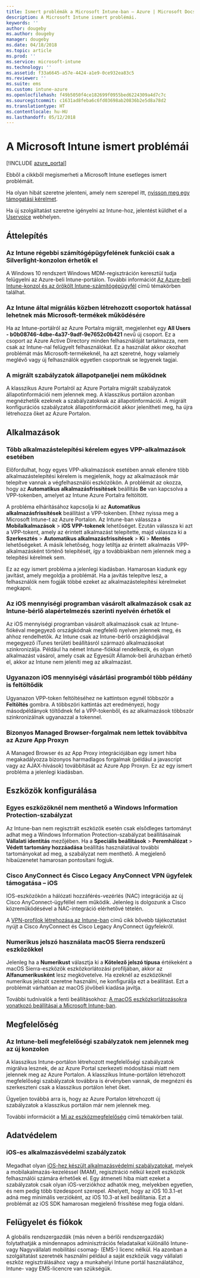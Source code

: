 ```yaml
---
title: Ismert problémák a Microsoft Intune-ban – Azure | Microsoft Docs
description: A Microsoft Intune ismert problémái.
keywords: ''
author: dougeby
ms.author: dougeby
manager: dougeby
ms.date: 04/18/2018
ms.topic: article
ms.prod: ''
ms.service: microsoft-intune
ms.technology: ''
ms.assetid: f33a6645-a57e-4424-a1e9-0ce932ea83c5
ms.reviewer: ''
ms.suite: ems
ms.custom: intune-azure
ms.openlocfilehash: f49b5050f4ce182699f0955bed6224309a4d7c7c
ms.sourcegitcommit: c1631ad8feba6c6fd03698ab20836b2e5d8a78d2
ms.translationtype: HT
ms.contentlocale: hu-HU
ms.lasthandoff: 05/12/2018
---
```

# <a name="known-issues-in-microsoft-intune"></a>A Microsoft Intune ismert problémái


[!INCLUDE [azure_portal](./includes/azure_portal.md)]

Ebből a cikkből megismerheti a Microsoft Intune esetleges ismert problémáit.

Ha olyan hibát szeretne jelenteni, amely nem szerepel itt, [nyisson meg egy támogatási kérelmet](get-support.md).

Ha új szolgáltatást szeretne igényelni az Intune-hoz, jelentést küldhet el a [Uservoice](https://microsoftintune.uservoice.com/forums/291681-ideas/category/189016-azure-admin-console) webhelyen.

## <a name="migration"></a>Áttelepítés

### <a name="intune-legacy-pc-client-features-are-only-available-in-the-silverlight-console"></a>Az Intune régebbi számítógépügyfelének funkciói csak a Silverlight-konzolon érhetők el

A Windows 10 rendszert Windows MDM-regisztráción keresztül tudja felügyelni az Azure-beli Intune-portálon. További információt [Az Azure-beli Intune-konzol és az örökölt Intune-számítógépügyfél](https://docs.microsoft.com/intune-classic/deploy-use/intune-on-azure) című témakörben találhat.

### <a name="groups-created-by-intune-during-migration-might-affect-functionality-of-other-microsoft-products"></a>Az Intune által migrálás közben létrehozott csoportok hatással lehetnek más Microsoft-termékek működésére

Ha az Intune-portálról az Azure Portalra migrált, megjelenhet egy **All Users - b0b08746-4dbe-4a37-9adf-9e7652c0b421** nevű új csoport. Ez a csoport az Azure Active Directory minden felhasználóját tartalmazza, nem csak az Intune-nal felügyelt felhasználókat. Ez a használat akkor okozhat problémát más Microsoft-termékeknél, ha azt szeretné, hogy valamely meglévő vagy új felhasználók egyetlen csoportnak se legyenek tagjai.

### <a name="status-blades-for-migrated-policies-do-not-work"></a>A migrált szabályzatok állapotpaneljei nem működnek

A klasszikus Azure Portalról az Azure Portalra migrált szabályzatok állapotinformációi nem jelennek meg. A klasszikus portálon azonban megnézhetők ezeknek a szabályzatoknak az állapotinformációi. A migrált konfigurációs szabályzatok állapotinformációit akkor jelenítheti meg, ha újra létrehozza őket az Azure Portalon.

## <a name="apps"></a>Alkalmazások


### <a name="multiple-app-install-prompts-for-certain-vpp-apps"></a>Több alkalmazástelepítési kérelem egyes VPP-alkalmazások esetében
Előfordulhat, hogy egyes VPP-alkalmazások esetében annak ellenére több alkalmazástelepítési kérelem is megjelenik, hogy az alkalmazások már telepítve vannak a végfelhasználói eszközökön. A problémát az okozza, hogy az **Automatikus alkalmazásfrissítések** beállítás **Be** van kapcsolva a VPP-tokenben, amelyet az Intune Azure Portalra feltöltött.    

A probléma elhárításához kapcsolja ki az **Automatikus alkalmazásfrissítések** beállítást a VPP-tokenben. Ehhez nyissa meg a Microsoft Intune-t az Azure Portalon. Az Intune-ban válassza a **Mobilalkalmazások** > **iOS VPP-tokenek** lehetőséget. Ezután válassza ki azt a VPP-tokent, amely az érintett alkalmazást telepítette, majd válassza ki a **Szerkesztés** > **Automatikus alkalmazásfrissítések** > **Ki** > **Mentés** lehetőségeket. A másik lehetőség, hogy letiltja az érintett alkalmazás VPP-alkalmazásként történő telepítését, így a továbbiakban nem jelennek meg a telepítési kérelmek sem.    

Ez az egy ismert probléma a jelenlegi kiadásban. Hamarosan kiadunk egy javítást, amely megoldja a problémát. Ha a javítás telepítve lesz, a felhasználók nem fogják többé ezeket az alkalmazástelepítési kérelmeket megkapni.

### <a name="ios-volume-purchased-apps-only-available-in-default-intune-tenant-language"></a>Az iOS mennyiségi programban vásárolt alkalmazások csak az Intune-bérlő alapértelmezés szerinti nyelvén érhetők el
Az iOS mennyiségi programban vásárolt alkalmazások csak az Intune-fiókéval megegyező országkódnak megfelelő nyelven jelennek meg, és ahhoz rendelhetők. Az Intune csak az Intune-bérlő országkódjával megegyező iTunes területi beállításról származó alkalmazásokat szinkronizálja. Például ha német Intune-fiókkal rendelkezik, és olyan alkalmazást vásárol, amely csak az Egyesült Államok-beli áruházban érhető el, akkor az Intune nem jeleníti meg az alkalmazást.

### <a name="multiple-copies-of-the-same-ios-volume-purchase-program-are-uploaded"></a>Ugyanazon iOS mennyiségi vásárlási programból több példány is feltöltődik
Ugyanazon VPP-token feltöltéséhez ne kattintson egynél többször a **Feltöltés** gombra. A többszöri kattintás azt eredményezi, hogy másodpéldányok töltődnek fel a VPP-tokenből, és az alkalmazások többször szinkronizálnak ugyanazzal a tokennel.

### <a name="some-managed-browser-traffic-not-routed-through-azure-app-proxy----2463492---"></a>Bizonyos Managed Browser-forgalmak nem lettek továbbítva az Azure App Proxyn <!-- 2463492 -->
A Managed Browser és az App Proxy integrációjában egy ismert hiba megakadályozza bizonyos harmadlagos forgalmak (például a javascript vagy az AJAX-hívások) továbbítását az Azure App Proxyn. Ez az egy ismert probléma a jelenlegi kiadásban.  

<!-- ## Groups -->

## <a name="device-configuration"></a>Eszközök konfigurálása

### <a name="you-cannot-save-a-windows-information-protection-policy-for-some-devices"></a>Egyes eszközöknél nem menthető a Windows Information Protection-szabályzat

Az Intune-ban nem regisztrált eszközök esetén csak elsődleges tartományt adhat meg a Windows Information Protection-szabályzat beállításainak **Vállalati identitás** mezőjében.
Ha a **Speciális beállítások** > **Peremhálózat** > **Védett tartomány hozzáadása** beállítás használatával további tartományokat ad meg, a szabályzat nem menthető. A megjelenő hibaüzenetet hamarosan pontosítani fogjuk.

### <a name="cisco-anyconnect-and-cisco-legacy-anyconnect-vpn-client-support---ios"></a>Cisco AnyConnect és Cisco Legacy AnyConnect VPN ügyfelek támogatása – iOS

IOS-eszközökön a hálózati hozzáférés-vezérlés (NAC) integrációja az új Cisco AnyConnect-ügyféllel nem működik. Jelenleg is dolgozunk a Cisco közreműködésével a NAC-integráció elérhetővé tételén.

A [VPN-profilok létrehozása az Intune-ban](vpn-settings-ios.md) című cikk bővebb tájékoztatást nyújt a Cisco AnyConnect és Cisco Legacy AnyConnect ügyfelekről.

### <a name="using-the-numeric-password-type-with-macos-sierra-devices"></a>Numerikus jelszó használata macOS Sierra rendszerű eszközökkel

Jelenleg ha a **Numerikust** választja ki a **Kötelező jelszó típusa** értékeként a macOS Sierra-eszközök eszközkorlátozási profiljában, akkor az **Alfanumerikusként** lesz megkövetelve. Ha ezeknél az eszközöknél numerikus jelszót szeretne használni, ne konfigurálja ezt a beállítást.
Ezt a problémát várhatóan az macOS jövőbeli kiadása javítja.

További tudnivalók a fenti beállításokhoz: [A macOS eszközkorlátozásokra vonatkozó beállításai a Microsoft Intune-ban](device-restrictions-macos.md).

## <a name="compliance"></a>Megfelelőség

### <a name="compliance-policies-from-intune-do-not-show-up-in-new-console"></a>Az Intune-beli megfelelőségi szabályzatok nem jelennek meg az új konzolon

A klasszikus Intune-portálon létrehozott megfelelőségi szabályzatok migrálva lesznek, de az Azure Portal szerkezeti módosításai miatt nem jelennek meg az Azure Portalon. A klasszikus Intune-portálon létrehozott megfelelőségi szabályzatok továbbra is érvényben vannak, de megnézni és szerkeszteni csak a klasszikus portálon lehet őket.

Ügyeljen továbbá arra is, hogy az Azure Portalon létrehozott új szabályzatok a klasszikus portálon már nem jelennek meg.

További információt a [Mi az eszközmegfelelőség](device-compliance.md) című témakörben talál.

<!-- ## Enrollment -->


## <a name="data-protection"></a>Adatvédelem

### <a name="ios-app-protection-policies"></a>iOS-es alkalmazásvédelmi szabályzatok

Megadhat olyan [iOS-hez készült alkalmazásvédelmi szabályzatokat](app-protection-policy-settings-ios.md), melyek a mobilakalmazás-kezeléssel (MAM), regisztráció nélkül kezelt eszközök felhasználói számára érhetőek el. Egy átmeneti hiba miatt ezeket a szabályzatok csak olyan iOS-verziókhoz adhatók meg, melyekben egyetlen, és nem pedig több tizedespont szerepel. Ahelyett, hogy az iOS 10.3.1-et adná meg minimális verzióként, az iOS 10.3-at kell beállítania. Ezt a problémát az iOS SDK hamarosan megjelenő frissítése meg fogja oldani.


## <a name="administration-and-accounts"></a>Felügyelet és fiókok

A globális rendszergazdák (más néven a bérlői rendszergazdák) folytathatják a mindennapos adminisztrációs feladataikat különálló Intune- vagy Nagyvállalati mobilitási csomag- (EMS-) licenc nélkül. Ha azonban a szolgáltatást szeretnék használni például a saját eszközük vagy vállalati eszköz regisztrálásához vagy a munkahelyi Intune portál használatához, Intune- vagy EMS-licencre van szükségük.

<!-- ## Additional items -->
